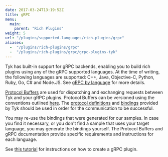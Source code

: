 ```yaml
---
date: 2017-03-24T13:19:52Z
title: gRPC
menu:
  main:
    parent: "Rich Plugins"
weight: 5
url: "/plugins/supported-languages/rich-plugins/grpc"
aliases: 
  -  "/plugins/rich-plugins/grpc"
  -  "/plugins/rich-plugins/grpc/grpc-plugins-tyk"
---
```

Tyk has built-in support for gRPC backends, enabling you to build rich plugins using any of the gRPC supported languages. At the time of writing, the following languages are supported: C++, Java, Objective-C, Python, Ruby, Go, C# and Node.JS. See [gRPC by language](http://www.grpc.io/docs/) for more details.

[Protocol Buffers](https://developers.google.com/protocol-buffers/) are used for dispatching and exchanging requests between Tyk and your gRPC plugins. Protocol Buffers can be versioned using the conventions outlined [here](http://h22208.www2.hpe.com/eginfolib/networking/docs/sdn/sdnc2_7/5200-0910prog/content/s_sdnc-app-ha-versioning-GPB.html). The [protocol definitions](https://github.com/TykTechnologies/tyk/tree/master/coprocess/proto ) and [bindings](https://github.com/TykTechnologies/tyk/tree/master/coprocess/bindings) provided by Tyk should be used in order for the communication to be successful.

You may re-use the bindings that were generated for our samples. In case you find it necessary, or you don't find a sample that uses your target language, you may generate the bindings yourself. The Protocol Buffers and gRPC documentation provide specific requirements and instructions for each language.

See [this tutorial](/docs/plugins/rich-plugins/grpc/tutorial-add-grpc-plugin-api/) for instructions on how to create a gRPC plugin.
